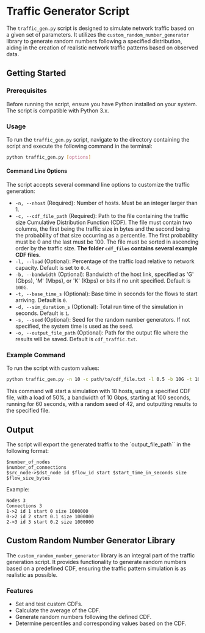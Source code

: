 # Traffic Generator Script

The `traffic_gen.py` script is designed to simulate network traffic based on a given set of parameters. It utilizes the `custom_random_number_generator` library to generate random numbers following a specified distribution, aiding in the creation of realistic network traffic patterns based on observed data.

## Getting Started

### Prerequisites

Before running the script, ensure you have Python installed on your system. The script is compatible with Python 3.x.

### Usage

To run the `traffic_gen.py` script, navigate to the directory containing the script and execute the following command in the terminal:

```bash
python traffic_gen.py [options]
```

#### Command Line Options

The script accepts several command line options to customize the traffic generation:

- `-n, --nhost` (Required): Number of hosts. Must be an integer larger than 1.
- `-c, --cdf_file_path` (Required): Path to the file containing the traffic size Cumulative Distribution Function (CDF). The file must contain two columns, the first being the traffic size in bytes and the second being the probability of that size occurring as a percentile. The first probability must be 0 and the last must be 100. The file must be sorted in ascending order by the traffic size. **The folder `cdf_files` contains several example CDF files.**
- `-l, --load` (Optional): Percentage of the traffic load relative to network capacity. Default is set to `0.4`.
- `-b, --bandwidth` (Optional): Bandwidth of the host link, specified as 'G' (Gbps), 'M' (Mbps), or 'K' (Kbps) or bits if no unit specified. Default is `100G`.
- `-t, --base_time_s` (Optional): Base time in seconds for the flows to start arriving. Default is `0`.
- `-d, --sim_duration_s` (Optional): Total run time of the simulation in seconds. Default is `1`.
- `-s, --seed` (Optional): Seed for the random number generators. If not specified, the system time is used as the seed.
- `-o, --output_file_path` (Optional): Path for the output file where the results will be saved. Default is `cdf_traffic.txt`.

### Example Command

To run the script with custom values:

```bash
python traffic_gen.py -n 10 -c path/to/cdf_file.txt -l 0.5 -b 10G -t 100 -d 60 -s 42 -o path/to/output.txt
```

This command will start a simulation with 10 hosts, using a specified CDF file, with a load of 50%, a bandwidth of 10 Gbps, starting at 100 seconds, running for 60 seconds, with a random seed of 42, and outputting results to the specified file.

## Output

The script will export the generated traffix to the `output_file_path`` in the following format:

```text
$number_of_nodes
$number_of_connections
$src_node->$dst_node id $flow_id start $start_time_in_seconds size $flow_size_bytes
```

Example:

```text
Nodes 3
Connections 3
1->2 id 1 start 0 size 1000000
0->2 id 2 start 0.1 size 1000000
2->3 id 3 start 0.2 size 1000000
```

## Custom Random Number Generator Library

The `custom_random_number_generator` library is an integral part of the traffic generation script. It provides functionality to generate random numbers based on a predefined CDF, ensuring the traffic pattern simulation is as realistic as possible.

### Features

- Set and test custom CDFs.
- Calculate the average of the CDF.
- Generate random numbers following the defined CDF.
- Determine percentiles and corresponding values based on the CDF.
